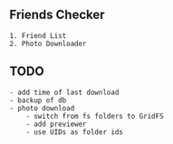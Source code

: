 ## Friends Checker

	1. Friend List
	2. Photo Downloader


## TODO
	- add time of last download
	- backup of db
	- photo download
		- switch from fs folders to GridFS
		- add previewer
		- use UIDs as folder ids
